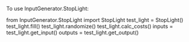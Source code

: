 To use InputGenerator.StopLight:

from InputGenerator.StopLight import StopLight
test_light = StopLight()
test_light.fill()
test_light.randomize()
test_light.calc_costs()
inputs = test_light.get_input()
outputs = test_light.get_output()